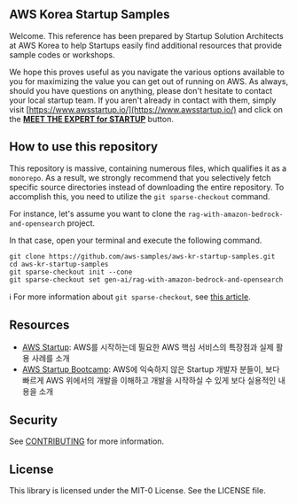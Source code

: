 ## AWS Korea Startup Samples

Welcome. This reference has been prepared by Startup Solution Architects at AWS Korea to help Startups easily find additional resources that provide sample codes or workshops.

We hope this proves useful as you navigate the various options available to you for maximizing the value you can get out of running on AWS. As always, should you have questions on anything, please don't hesitate to contact your local startup team. If you aren't already in contact with them, simply visit [https://www.awsstartup.io/](https://www.awsstartup.io/) and click on the [**MEET THE EXPERT for STARTUP**](https://pages.awscloud.com/office-hour-startup.html) button.

## How to use this repository

This repository is massive, containing numerous files, which qualifies it as a `monorepo`.
As a result, we strongly recommend that you selectively fetch specific source directories instead of downloading the entire repository.
To accomplish this, you need to utilize the `git sparse-checkout` command.

For instance, let's assume you want to clone the `rag-with-amazon-bedrock-and-opensearch` project.

In that case, open your terminal and execute the following command.

   ```
   git clone https://github.com/aws-samples/aws-kr-startup-samples.git
   cd aws-kr-startup-samples
   git sparse-checkout init --cone
   git sparse-checkout set gen-ai/rag-with-amazon-bedrock-and-opensearch
   ```

:information_source: For more information about `git sparse-checkout`, see [this article](https://github.blog/2020-01-17-bring-your-monorepo-down-to-size-with-sparse-checkout/).

## Resources

 * [AWS Startup](https://www.awsstartup.io/): AWS를 시작하는데 필요한 AWS 핵심 서비스의 특장점과 실제 활용 사례를 소개
 * [AWS Startup Bootcamp](https://www.awsbootcamp.io/): AWS에 익숙하지 않은 Startup 개발자 분들이, 보다 빠르게 AWS 위에서의 개발을 이해하고 개발을 시작하실 수 있게 보다 실용적인 내용을 소개

## Security

See [CONTRIBUTING](CONTRIBUTING.md#security-issue-notifications) for more information.

## License

This library is licensed under the MIT-0 License. See the LICENSE file.
